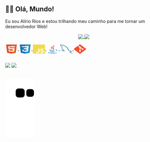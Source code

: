 ## 👋🏽 Olá, Mundo!
<p>
  Eu sou Alírio Rios e estou trilhando meu caminho para me tornar um desenvolvedor Web!<br>
</p>

<!-- Status Panel and Languages ------------------------------------------------------------------->
<div align="center">
  <a href="https://github.com/aliriorios">
  <img height="160em" align="center" src="https://github-readme-stats.vercel.app/api?username=aliriorios&show_icons=true&theme=github_dark&include_all_commits=true&count_private=true"/>
  <img height="160em" align="center" src="https://github-readme-stats.vercel.app/api/top-langs/?username=aliriorios&layout=compact&langs_count=7&theme=github_dark" />
</div>

<!-- Technologies Images --------------------------------------------------------------------------->
<!-- ### 🛠️ Tecnologias e Ferramentas: -->
<div style="display: inline_block"><br>
  <img align="center" alt="Alirio-HTML" height="30" width="40" src="https://raw.githubusercontent.com/devicons/devicon/master/icons/html5/html5-original.svg">
  <img align="center" alt="Alirio-CSS" height="30" width="40" src="https://raw.githubusercontent.com/devicons/devicon/master/icons/css3/css3-original.svg">
  <img align="center" alt="Alirio-JS" height="30" width="40" src="https://raw.githubusercontent.com/devicons/devicon/master/icons/javascript/javascript-plain.svg">
  <!-- <img align="center" alt="Alirio-C" height="30" width="40" src="https://raw.githubusercontent.com/devicons/devicon/1119b9f84c0290e0f0b38982099a2bd027a48bf1/icons/c/c-original.svg" margin-left="20px"> -->
  <img align="center" alt="Alirio-Java" height="30" width="40"     src="https://raw.githubusercontent.com/devicons/devicon/1119b9f84c0290e0f0b38982099a2bd027a48bf1/icons/java/java-original.svg">
  <img align="center" alt="Alirio-MySql" height="30" width="40" src="https://raw.githubusercontent.com/devicons/devicon/1119b9f84c0290e0f0b38982099a2bd027a48bf1/icons/mysql/mysql-original.svg">
  <img align="center" alt="Alirio-Git" height="30" width="40" src="https://raw.githubusercontent.com/devicons/devicon/1119b9f84c0290e0f0b38982099a2bd027a48bf1/icons/git/git-plain.svg">

  
<!-- <img align="center" alt="Alirio-" height="30" width="40" src=""> -->
  
##

<!-- Badges --------------------------------------------------------------------------------------->
<!-- ### 🤝🏽 Vamos nos conectar! -->
  
<div>
  <a href="https://www.linkedin.com/in/alírio-de-souza-rios-564553219/" target="_blank"><img src="https://img.shields.io/badge/LinkedIn-0077B5?style=for-the-badge&logo=linkedin&logoColor=white" target="_blank"></a>
  <a href="mailto:contato.aliriorios@gmail.com" target="_blank"><img src="https://img.shields.io/badge/-Gmail-%23333?style=for-the-badge&logo=gmail&logoColor=white" target="_blank"></a>
  
##
<!-- Commit Snake --------------------------------------------------------------------------------->
![Snake animation](https://github.com/aliriorios/aliriorios/blob/output/github-contribution-grid-snake.svg)
  
</div>
